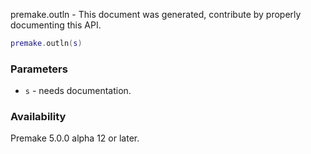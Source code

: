 premake.outln - This document was generated, contribute by properly documenting this API.

```lua
premake.outln(s)
```

### Parameters ###

* `s` - needs documentation.

### Availability ###

Premake 5.0.0 alpha 12 or later.

